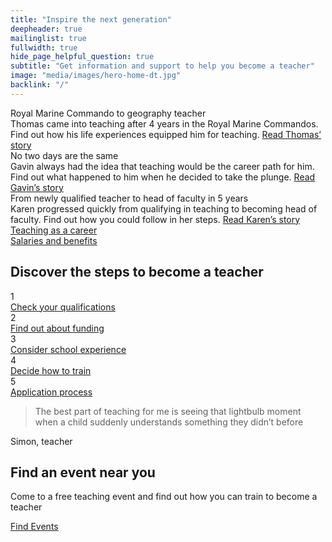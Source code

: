 ```yaml
---
title: "Inspire the next generation"
deepheader: true
mailinglist: true
fullwidth: true
hide_page_helpful_question: true
subtitle: "Get information and support to help you become a teacher"
image: "media/images/hero-home-dt.jpg"
backlink: "/"
---
```


<div class="featured-content__items container-1000">
    <div class="featured-content__item">
        <span class="featured-content__title">Royal Marine Commando to geography teacher</span>
        <div class="featured-content__image" style="background-image: url('assets/images/thomas-home.jpg')"></div>
        <div class="featured-content__content">
            <span>Thomas came into teaching after 4 years in the Royal Marine Commandos. Find out how his life experiences equipped him for teaching.</span>
            <a class="featured-content__link" href="/life-as-a-teacher/my-story-into-teaching/career-changers/royal-marine-commando-to-geography-teacher">Read Thomas’ story</a>
        </div>
    </div>
    <div class="featured-content__item">
        <span class="featured-content__title">No two days are the same</span>
        <div class="featured-content__image" style="background-image: url('assets/images/gavin-home.jpg')"></div>
        <div class="featured-content__content">
            <span>Gavin always had the idea that teaching would be the career path for him.  Find out what happened to him when he decided to take the plunge.</span>
            <a class="featured-content__link" href="/life-as-a-teacher/my-story-into-teaching/making-a-difference/no-two-days-are-the-same">Read Gavin’s story</a>
        </div>
    </div>
    <div class="featured-content__item">
        <span class="featured-content__title">From newly qualified teacher to head of faculty in 5 years</span>
        <div class="featured-content__image" style="background-image: url('assets/images/karen-f-home.jpg')"></div>
        <div class="featured-content__content">
            <span>Karen progressed quickly from qualifying in teaching to becoming head of faculty.  Find out how you could follow in her steps. </span>
            <a class="featured-content__link" href="/life-as-a-teacher/my-story-into-teaching/career-progression/newly-qualified-to-head-of-faculty">Read Karen’s story </a>
        </div>
    </div>
</div>

<div class="cta-links container-1000">
    <a class="cta-link" href="/life-as-a-teacher">
        <div class="cta-link__img" style="background-image: url(assets/images/piclink1.png)">
            <span class="cta-link__label">Teaching as a career</span>
        </div>
    </a>
    <a class="cta-link" href="/life-as-a-teacher">
        <div class="cta-link__img" style="background-image: url(assets/images/piclink2.png)">
            <span class="cta-link__label">Salaries and benefits</span>
        </div>
    </a>
</div>

<div class="steps-home">
    <div class="container-1000">
        <div class="steps-home__inner">
            <h2 class="strapline">Discover the steps to become a teacher</h2>
            <div class="steps__wrapper">
                <div class="steps__step">
                        <div class="steps__number"><span>1</span></div>
                        <a href="/steps-to-become-a-teacher" class="steps__link">
                            <span>Check your</span>
                            <span><span>qualifications</span></span>
                        </a>
                    </div>
                    <div class="steps__step">
                        <div class="steps__number"><span>2</span></div>
                        <a href="/steps-to-become-a-teacher#step-2" class="steps__link">
                            <span>Find out</span>
                            <span>about <span>funding</span></span>
                        </a>
                    </div>
                    <div class="steps__step">
                        <div class="steps__number"><span>3</span></div>
                        <a href="/steps-to-become-a-teacher#step-3" class="steps__link">
                            <span>Consider</span>
                            <span>school <span>experience</span></span>
                        </a>
                    </div>
                    <div class="steps__step">
                        <div class="steps__number"><span>4</span></div>
                        <a href="/steps-to-become-a-teacher#step-4" class="steps__link">
                            <span>Decide</span>
                            <span>how to <span>train</span></span>
                        </a>
                    </div>
                    <div class="steps__step">
                        <div class="steps__number"><span>5</span></div>
                        <a href="/steps-to-become-a-teacher#step-5" class="steps__link">
                            <span>Application</span>
                            <span><span>process</span></span>
                        </a>
                    </div>
            </div>
        </div>
    </div>
</div>

<div class="home-quote">
    <div class="container-1000">
        <div class="home-quote__text">
            <blockquote class="home-quote__quote">The best part of teaching for me is seeing that lightbulb moment when a child suddenly understands something they didn’t before</blockquote>
            <span class="home-quote__citation">Simon, teacher</span>
        </div>
    </div>
    <div class="home-quote__img" style="background-image: url('assets/images/simonsquote.png')"></div>
</div>

<div class="container-1000">
    <div class="featured-content__item-wide">
        <div class="featured-content__item-wide__image" style="background-image: url('assets/images/map.png')">
            <div class="icon-pin-large"></div>
        </div>
        <div class="featured-content__item-wide__right">
            <h2 class="strapline strapline--overlap">Find an event near you</h2>
            <div class="featured-content__item-wide__content">
                <p>Come to a free teaching event and find out how you can train to become a teacher</p>
                <a class="featured-content__item-wide__link" href="/events">Find Events</a>
            </div>
        </div>
    </div>
</div>



